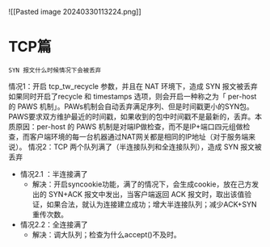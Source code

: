 ![[Pasted image 20240330113224.png]]


# TCP篇

```ad-question
SYN 报文什么时候情况下会被丢弃
```
情况1：开启 tcp_tw_recycle 参数，并且在 NAT 环境下，造成 SYN 报文被丢弃
	如果同时开启了recycle 和 timestamps 选项，则会开启一种称之为「 per-host 的 PAWS 机制」。PAWs机制会自动丢弃满足序列、但是时间戳更小的SYN包。 PAWS要求双方维护最近的时间戳，如果收到的包中时间戳不是最新的，丢弃。本质原因：per-host 的 PAWS 机制是对端IP做检查，而不是IP+端口四元组做检查，而客户端环境的每一台机器通过NAT网关都是相同的IP地址（对于服务端来说）。
情况2：TCP 两个队列满了（半连接队列和全连接队列），造成 SYN 报文被丢弃
- 情况2.1 ：半连接满了
	- 解决：开启syncookie功能，满了的情况下，会生成cookie，放在己方发出的 SYN+ACK 报文中发出，当客户端返回 ACK 报文时，取出该值验证，如果合法，就认为连接建立成功；增大半连接队列；减少ACK+SYN重传次数。
- 情况2.2：全连接满了
	- 解决：调大队列；检查为什么accept()不及时。
	


